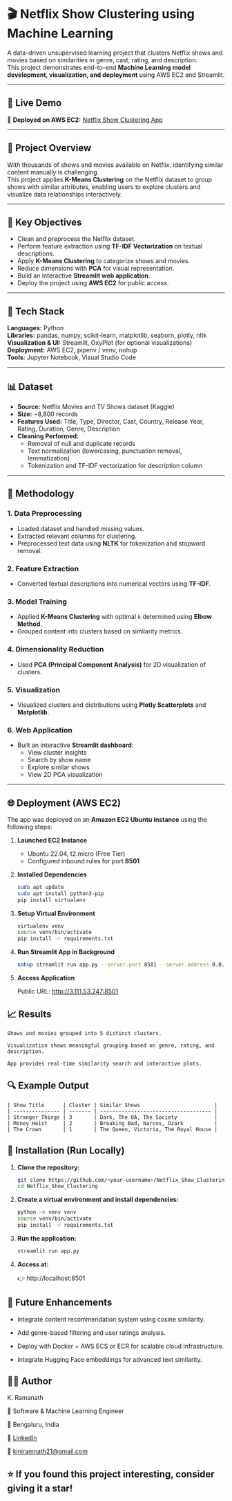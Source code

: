 # 🎬 Netflix Show Clustering using Machine Learning

A data-driven unsupervised learning project that clusters Netflix shows and movies based on similarities in genre, cast, rating, and description.  
This project demonstrates end-to-end **Machine Learning model development, visualization, and deployment** using AWS EC2 and Streamlit.

---

## 🚀 Live Demo

🔗 **Deployed on AWS EC2:** [Netflix Show Clustering App](http://3.111.53.247:8501)

---

## 🧠 Project Overview

With thousands of shows and movies available on Netflix, identifying similar content manually is challenging.  
This project applies **K-Means Clustering** on the Netflix dataset to group shows with similar attributes, enabling users to explore clusters and visualize data relationships interactively.

---

## 🧩 Key Objectives

- Clean and preprocess the Netflix dataset.
- Perform feature extraction using **TF-IDF Vectorization** on textual descriptions.
- Apply **K-Means Clustering** to categorize shows and movies.
- Reduce dimensions with **PCA** for visual representation.
- Build an interactive **Streamlit web application**.
- Deploy the project using **AWS EC2** for public access.

---

## 🧰 Tech Stack

**Languages:** Python  
**Libraries:** pandas, numpy, scikit-learn, matplotlib, seaborn, plotly, nltk  
**Visualization & UI:** Streamlit, OxyPlot (for optional visualizations)  
**Deployment:** AWS EC2, pipenv / venv, nohup  
**Tools:** Jupyter Notebook, Visual Studio Code  

---

## 📊 Dataset

- **Source:** Netflix Movies and TV Shows dataset (Kaggle)  
- **Size:** ~8,800 records  
- **Features Used:** Title, Type, Director, Cast, Country, Release Year, Rating, Duration, Genre, Description  
- **Cleaning Performed:**
  - Removal of null and duplicate records  
  - Text normalization (lowercasing, punctuation removal, lemmatization)  
  - Tokenization and TF-IDF vectorization for description column  

---

## 🧮 Methodology

### 1. **Data Preprocessing**
- Loaded dataset and handled missing values.
- Extracted relevant columns for clustering.
- Preprocessed text data using **NLTK** for tokenization and stopword removal.

### 2. **Feature Extraction**
- Converted textual descriptions into numerical vectors using **TF-IDF**.

### 3. **Model Training**
- Applied **K-Means Clustering** with optimal `k` determined using **Elbow Method**.
- Grouped content into clusters based on similarity metrics.

### 4. **Dimensionality Reduction**
- Used **PCA (Principal Component Analysis)** for 2D visualization of clusters.

### 5. **Visualization**
- Visualized clusters and distributions using **Plotly Scatterplots** and **Matplotlib**.

### 6. **Web Application**
- Built an interactive **Streamlit dashboard**:
  - View cluster insights  
  - Search by show name  
  - Explore similar shows  
  - View 2D PCA visualization  

---

## 🌐 Deployment (AWS EC2)

The app was deployed on an **Amazon EC2 Ubuntu instance** using the following steps:

1. **Launched EC2 Instance**
   - Ubuntu 22.04, t2.micro (Free Tier)
   - Configured inbound rules for port **8501**

2. **Installed Dependencies**
   ```bash
   sudo apt update
   sudo apt install python3-pip
   pip install virtualenv

3. **Setup Virtual Environment**
   ```bash
   virtualenv venv
   source venv/bin/activate
   pip install -r requirements.txt

4. **Run Streamlit App in Background**
   ```bash
   nohup streamlit run app.py --server.port 8501 --server.address 0.0.0.0 &

5. **Access Application**

   Public URL: http://3.111.53.247:8501

## 📈 Results

    Shows and movies grouped into 5 distinct clusters.
    
    Visualization shows meaningful grouping based on genre, rating, and description.
    
    App provides real-time similarity search and interactive plots.

## 🔍 Example Output

    | Show Title      | Cluster | Similar Shows                        |
    | --------------- | ------- | ------------------------------------ |
    | Stranger Things | 3       | Dark, The OA, The Society            |
    | Money Heist     | 2       | Breaking Bad, Narcos, Ozark          |
    | The Crown       | 1       | The Queen, Victoria, The Royal House |

## 🔧 Installation (Run Locally)

1. **Clone the repository:**
   ```bash
   git clone https://github.com/<your-username>/Netflix_Show_Clustering.git
   cd Netflix_Show_Clustering

2. **Create a virtual environment and install dependencies:**
   ```bash
   python -m venv venv
   source venv/bin/activate
   pip install -r requirements.txt

4. **Run the application:**
   ```bash
   streamlit run app.py

5. **Access at:**

   👉 http://localhost:8501

## 🚀 Future Enhancements

- Integrate content recommendation system using cosine similarity.

- Add genre-based filtering and user ratings analysis.

- Deploy with Docker + AWS ECS or ECR for scalable cloud infrastructure.

- Integrate Hugging Face embeddings for advanced text similarity.

## 👨‍💻 Author
K. Ramanath

💼 Software & Machine Learning Engineer

📍 Bengaluru, India

🔗 [LinkedIn](https://www.linkedin.com/in/k-ramanath/)

📧 kiniramnath21@gmail.com

## ⭐ If you found this project interesting, consider giving it a star!

